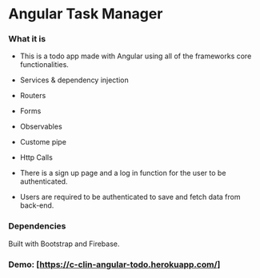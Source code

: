 # Angular Task Manager

### What it is
* This is a todo app made with Angular using all of the frameworks core functionalities.
 * Services & dependency injection
 * Routers
 * Forms 
 * Observables
 * Custome pipe
 * Http Calls

* There is a sign up page and a log in function for the user to be authenticated.
* Users are required to be authenticated to save and fetch data from back-end.

### Dependencies
Built with Bootstrap and Firebase.

### Demo: [https://c-clin-angular-todo.herokuapp.com/]

